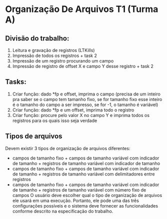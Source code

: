 # Organização De Arquivos T1 (Turma A)

## Divisão do trabalho:
1. Leitura e gravação de registros (LTKills)
2. Impressão de todos os registros + task 2
3. Impressão de um registro procurando um campo
4. Impressão de registro de offset X e campo Y desse registro + task 2

## Tasks:
1. Criar função: dado *fp e offset, imprima o campo (precisa de um inteiro pra saber se o campo tem tamanho fixo, se for tamanho fixo esse inteiro é o tamanho do campo a ser impresso, se for -1, o tamanho é variável)
2. Criar função: dado *fp e um offset, imprima todo o registro
3. Criar função: procure pelo valor X no campo Y e imprima todos os registros para os quais isso seja verdade

## Tipos de arquivos
Devem existir 3 tipos de organização de arquivos diferentes:
- campos de tamanho fixo + campos de tamanho variável com indicador de tamanho + registros de tamanho variável com indicador de tamanho
- campos de tamanho fixo + campos de tamanho variável com indicador de tamanho + registros de tamanho variável com delimitadores entre registros
- campos de tamanho fixo + campos de tamanho variável com indicador de tamanho + registros de tamanho variável com número fixo de campos
O usuário deve escolher qual o tipo de organização de arquivos ele usará em uma execução. Portanto, ele pode uma das três configurações possíveis e o sistema deve fornecer as funcionalidades conforme descrito na especificação do trabalho.